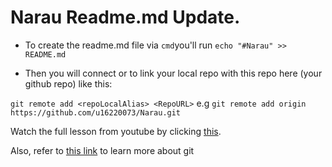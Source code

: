 
# Narau Readme.md Update.

* To create the readme.md file via `cmd`you'll run `echo "#Narau" >> README.md`

* Then you will connect or to link your local repo with this repo here (your github repo) like this:

`git remote add <repoLocalAlias> <RepoURL>` e.g `git remote add origin https://github.com/u16220073/Narau.git`
 
Watch the full lesson from youtube by clicking [this](https://www.youtube.com/watch?v=c3482qAzZLQ).

Also, refer to [this link](https://github.com/Sacred-Pilgrim/Learning) to learn more about git 
